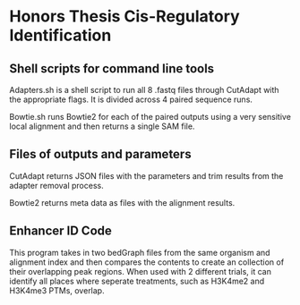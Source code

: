 # Honors Thesis Cis-Regulatory Identification
## Shell scripts for command line tools
Adapters.sh is a shell script to run all 8 .fastq files through CutAdapt with the appropriate flags. It is divided across 4 paired sequence runs. <p>
Bowtie.sh runs Bowtie2 for each of the paired outputs using a very sensitive local alignment and then returns a single SAM file. <p>
## Files of outputs and parameters
CutAdapt returns JSON files with the parameters and trim results from the adapter removal process. <p>
Bowtie2 returns meta data as files with the alignment results. <p>
## Enhancer ID Code
This program takes in two bedGraph files from the same organism and alignment index and then compares the contents to create an collection of their overlapping peak regions. When used with 2 different trials, it can identify all places where seperate treatments, such as H3K4me2 and H3K4me3 PTMs, overlap.
